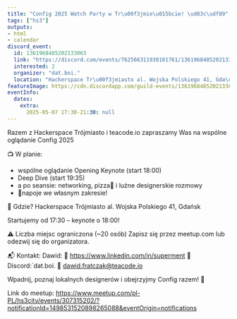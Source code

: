 ```yaml
---
title: "Config 2025 Watch Party w Tr\u00f3jmie\u015bcie! \ud83c\udf89"
tags: ["hs3"]
outputs:
- html
- calendar
discord_event:
  id: 1361968485202133063
  link: "https://discord.com/events/762566311930101761/1361968485202133063"
  interested: 2
  organizer: "dat.boi."
  location: "Hackerspace Tr\u00f3jmiasto al. Wojska Polskiego 41, Gda\u0144sk"
featureImage: https://cdn.discordapp.com/guild-events/1361968485202133063/96dfd2dd22412f5a9d68eb570e42dfd9.png?size=1024
eventInfo:
  dates:
    extra:
      2025-05-07 17:30-21:30: null
---
```

Razem z Hackerspace Trójmiasto i teacode.io zapraszamy Was na wspólne oglądanie Config 2025

📺 W planie:
- wspólne oglądanie Opening Keynote (start 18:00)
- Deep Dive (start 19:35)
- a po seansie: networking, pizza🍕 i luźne designerskie rozmowy
- 🧃napoje we własnym zakresie!

📍 Gdzie?
Hackerspace Trójmiasto
al. Wojska Polskiego 41, Gdańsk

Startujemy od 17:30 – keynote o 18:00!

 ⚠️ Liczba miejsc ograniczona (~20 osób)
Zapisz się przez meetup.com lub odezwij się do organizatora.

📬 Kontakt:
Dawid:
🔗 https://www.linkedin.com/in/superment
💬 Discord:`dat.boi. 
📧 dawid.fratczak@teacode.io

Wpadnij, poznaj lokalnych designerów i obejrzyjmy Config razem! 🚀

Link do meetup: https://www.meetup.com/pl-PL/hs3city/events/307315202/?notificationId=1498531520898265088&eventOrigin=notifications
